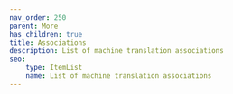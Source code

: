```yaml
---
nav_order: 250
parent: More
has_children: true
title: Associations
description: List of machine translation associations
seo:
    type: ItemList
    name: List of machine translation associations
---
```

